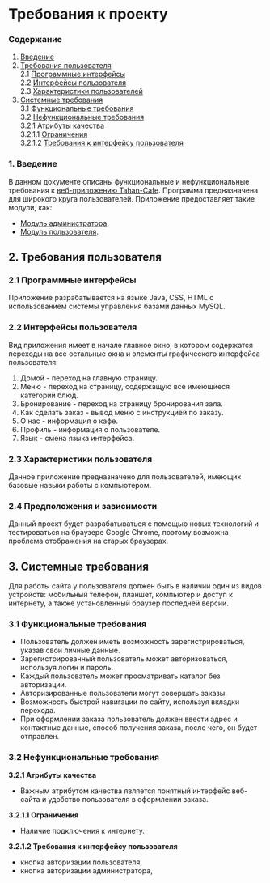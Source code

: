 # Требования к проекту

### Содержание
1. [Введение](#1)
2. [Требования пользователя](#2) <br>
2.1 [Программные интерфейсы](#2.1) <br>
2.2 [Интерфейсы пользователя](#2.2) <br>
2.3 [Характеристики пользователей](#2.3)<br>
3. [Системные требования](#3)<br>
3.1 [Функциональные требования](#3.1)<br> 
3.2 [Нефункциональные требования](#3.2)<br>
3.2.1 [Атрибуты качества](#3.2.1)<br>
3.2.1.1 [Ограничения](#3.2.1.1)<br>
3.2.1.2 [Требования к интерфейсу пользователя](#3.2.1.2)<br>

### 1. Введение <a name="1"></a>
В данном документе описаны функциональные и нефункциональные требования к [веб-приложению Tahan-Cafe](https://github.com/tahan3/Tahan-Cafe/blob/main/README.md). Программа предназначена для широкого круга пользователей. Приложение предоставляет такие модули, как:
* [Модуль администратора](https://github.com/tahan3/Tahan-Cafe/tree/main/Mockups/admin).
* [Модуль пользователя](https://github.com/tahan3/Tahan-Cafe/tree/main/Mockups/user).

## 2. Требования пользователя <a name="2"></a>

### 2.1 Программные интерфейсы <a name="2.1"></a>
Приложение разрабатывается на языке Java, CSS, HTML с использованием системы управления базами данных MySQL.

### 2.2 Интерфейсы пользователя <a name="2.2"></a>
Вид приложения имеет в начале главное окно, в котором содержатся переходы на все остальные окна и элементы графического интерфейса пользователя: 
1. Домой - переход на главную страницу.
2. Меню - переход на страницу, содержащую все имеющиеся категории блюд.
3. Бронирование - переход на страницу бронирования зала.
4. Как сделать заказ - вывод меню с инструкцией по заказу.
5. О нас - информация о кафе.
6. Профиль - информация о пользователе.
7. Язык - смена языка интерфейса.

### 2.3 Характеристики пользователя <a name="2.3"></a>
Данное приложение предназначено для пользователей, имеющих базовые навыки работы с компьютером.

### 2.4 Предположения и зависимости
Данный проект будет разрабатываться с помощью новых технологий и тестироваться на браузере Google Chrome, поэтому возможна проблема отображения на старых браузерах.

## 3. Системные требования <a name="3"></a>
Для работы сайта у пользователя должен быть в наличии один из видов устройств: мобильный телефон, планшет, компьютер и доступ к интернету, а также установленный браузер последней версии.

### 3.1 Функциональные требования <a name="3.1"></a>
* Пользователь должен иметь возможность зарегистрироваться, указав свои личные данные.
* Зарегистрированный пользователь может авторизоваться, используя логин и пароль.
* Каждый пользователь может просматривать каталог без авторизации.
* Авторизированные пользователи могут совершать заказы.
* Возможность быстрой навигации по сайту, используя вкладки перехода.
* При оформлении заказа пользователь должен ввести адрес и контактные данные, способ получения заказа, после чего, он будет отправлен.


### 3.2 Нефункциональные требования <a name="3.2"></a>

**3.2.1 Атрибуты качества<a name="3.2.1"></a>**
* Важным атрибутом качества является понятный интерфейс веб-сайта и удобство пользователя в оформлении заказа.

**3.2.1.1 Ограничения <a name="3.2.1.1"></a>**
* Наличие подключения к интернету.

**3.2.1.2 Требования к интерфейсу пользователя <a name="3.2.1.2"></a>**
* кнопка авторизации пользователя,
* кнопка авторизации администратора,

